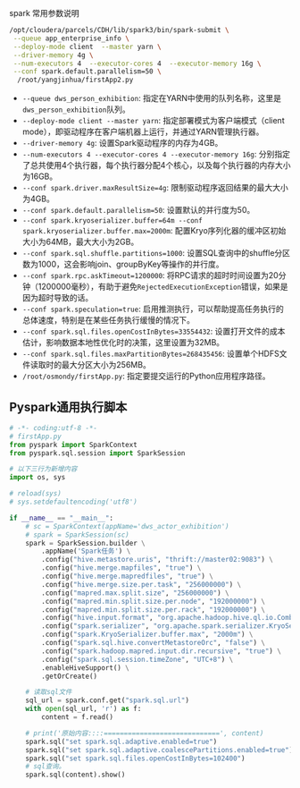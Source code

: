 spark 常用参数说明

```bash
/opt/cloudera/parcels/CDH/lib/spark3/bin/spark-submit \
 --queue app_enterprise_info \
 --deploy-mode client  --master yarn \
 --driver-memory 4g \
 --num-executors 4  --executor-cores 4  --executor-memory 16g \
 --conf spark.default.parallelism=50 \
  /root/yangjinhua/firstApp2.py
```

- `--queue dws_person_exhibition`: 指定在YARN中使用的队列名称，这里是`dws_person_exhibition`队列。
- `--deploy-mode client --master yarn`: 指定部署模式为客户端模式（client mode），即驱动程序在客户端机器上运行，并通过YARN管理执行器。
- `--driver-memory 4g`: 设置Spark驱动程序的内存为4GB。
- `--num-executors 4 --executor-cores 4 --executor-memory 16g`: 分别指定了总共使用4个执行器，每个执行器分配4个核心，以及每个执行器的内存大小为16GB。
- `--conf spark.driver.maxResultSize=4g`: 限制驱动程序返回结果的最大大小为4GB。
- `--conf spark.default.parallelism=50`: 设置默认的并行度为50。
- `--conf spark.kryoserializer.buffer=64m --conf spark.kryoserializer.buffer.max=2000m`: 配置Kryo序列化器的缓冲区初始大小为64MB，最大大小为2GB。
- `--conf spark.sql.shuffle.partitions=1000`: 设置SQL查询中的shuffle分区数为1000，这会影响join、groupByKey等操作的并行度。
- `--conf spark.rpc.askTimeout=1200000`: 将RPC请求的超时时间设置为20分钟（1200000毫秒），有助于避免`RejectedExecutionException`错误，如果是因为超时导致的话。
- `--conf spark.speculation=true`: 启用推测执行，可以帮助提高任务执行的总体速度，特别是在某些任务执行缓慢的情况下。
- `--conf spark.sql.files.openCostInBytes=33554432`: 设置打开文件的成本估计，影响数据本地性优化时的决策，这里设置为32MB。
- `--conf spark.sql.files.maxPartitionBytes=268435456`: 设置单个HDFS文件读取时的最大分区大小为256MB。
- `/root/osmondy/firstApp.py`: 指定要提交运行的Python应用程序路径。



## Pyspark通用执行脚本

```python
# -*- coding:utf-8 -*-
# firstApp.py
from pyspark import SparkContext
from pyspark.sql.session import SparkSession

# 以下三行为新增内容
import os, sys

# reload(sys)
# sys.setdefaultencoding('utf8')

if __name__ == "__main__":
    # sc = SparkContext(appName='dws_actor_exhibition')
    # spark = SparkSession(sc)
    spark = SparkSession.builder \
        .appName('Spark任务') \
        .config("hive.metastore.uris", "thrift://master02:9083") \
        .config("hive.merge.mapfiles", "true") \
        .config("hive.merge.mapredfiles", "true") \
        .config("hive.merge.size.per.task", "256000000") \
        .config("mapred.max.split.size", "256000000") \
        .config("mapred.min.split.size.per.node", "192000000") \
        .config("mapred.min.split.size.per.rack", "192000000") \
        .config("hive.input.format", "org.apache.hadoop.hive.ql.io.CombineHiveInputFormat") \
        .config("spark.serializer", "org.apache.spark.serializer.KryoSerializer") \
        .config("spark.KryoSerializer.buffer.max", "2000m") \
        .config("spark.sql.hive.convertMetastoreOrc", "false") \
        .config("spark.hadoop.mapred.input.dir.recursive", "true") \
        .config("spark.sql.session.timeZone", "UTC+8") \
        .enableHiveSupport() \
        .getOrCreate()

    # 读取sql文件
    sql_url = spark.conf.get("spark.sql.url")
    with open(sql_url, 'r') as f:
        content = f.read()

    # print('原始内容::::=============================', content)
    spark.sql("set spark.sql.adaptive.enabled=true")
    spark.sql("set spark.sql.adaptive.coalescePartitions.enabled=true")
    spark.sql("set spark.sql.files.openCostInBytes=102400")
    # sql查询。
    spark.sql(content).show()
```

